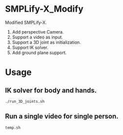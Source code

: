 # SMPLify-X_Modify

Modified SMPLify-X.
1. Add perspective Camera.
2. Support a video as input.
3. Support a 3D joint as initialization.
4. Support IK solver.
5. Add ground plane support.


# Usage

## IK solver for body and hands.

```./run_3D_joints.sh```

## Run a single video for single person.

``` temp.sh ```